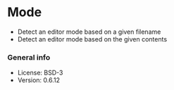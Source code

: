 # Mode

* Detect an editor mode based on a given filename
* Detect an editor mode based on the given contents

### General info

* License: BSD-3
* Version: 0.6.12
